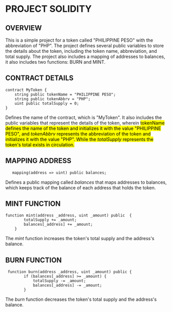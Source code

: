 # PROJECT SOLIDITY
## OVERVIEW
This is a simple project for a token called "PHILIPPINE PESO" with the abbreviation of "PHP". The project defines several public variables to store the details about the token, including the token name, abbreviation, and total supply. The project also includes a mapping of addresses to balances, it also includes two functions: BURN and MINT. 
## CONTRACT DETAILS 
```solidity
contract MyToken {
    string public tokenName = "PHILIPPINE PESO";
    string public tokenAbbrv = "PHP";
    uint public totalSupply = 0;
}
```
Defines the name of the contract, which is "MyToken". It also includes the public variables that represent the details of the token, wherein <mark> tokenName <mark/> defines the name of the token and initializes it with the value "PHILIPPINE PESO", and _tokenAbbrv_ represents the abbreviation of the token and initializes it with the value "PHP". While the _totalSupply_ represents the token's total exists in circulation. 
## MAPPING ADDRESS
```solidity
   mapping(address => uint) public balances;
```
Defines a public mapping called  _balances_  that maps addresses to balances, which keeps track of the balance of each address that holds the token.

## MINT FUNCTION
```solidity
function mint(address _address, uint _amount) public  {
        totalSupply += _amount;
        balances[_address] += _amount;
    }
```
The _mint_ function increases the token's total supply and the address's balance. 

## BURN FUNCTION 
```solidity
 function burn(address _address, uint _amount) public {
        if (balances[_address] >= _amount) {
            totalSupply -= _amount;
            balances[_address] -= _amount;
        }
```
The _burn_ function decreases the token's total supply and the address's balance.
